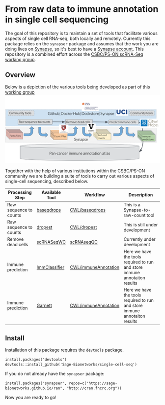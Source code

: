 # From raw data to immune annotation in single cell sequencing
The goal of this repository is to maintain a set of tools that facilitate various aspects of single cell RNA-seq, both locally and remotely. Currently this package relies on the `synapser` package and assumes that the work you are doing lives on [Synapse](http://www.synapse.org), so it's best to have a [Synapse account](http://www.synapse.org/register). This repository is a combined effort across the [CSBC/PS-ON scRNA-Seq working group](http://synapse.org/scrnaseq).

## Overview
Below is a depiction of the various tools being developed as part of this [working group](http://synapse.org/scrnaseq)
![Alt text](scRNA-seq-proc.png?raw=true "Workflows")

Together with the help of various institutions within the CSBC/PS-ON community we are building a suite of tools to carry out various aspects of single-cell sequencing, described below.

| Processing Step | Available Tool | Workflow | Description |
| ---- | ---- | --- | --- |
| Raw sequence to counts | [baseqdrops](https://github.com/beiseq/baseqDrops) | [CWL/baseqdrops](CWL/baseqdrops) | This is a Synapse-to-raw-count tool|
| Raw sequence to counts | [dropest]() | [CWL/dropest](CWL/dropest) | This is still under development |
| Remove dead cells | [scRNASeqWC](https://github.com/sgosline/scRNAseqQC) | [scRNAseqQC](https://github.com/sgosline/scRNAseqQC) | Currently under development|
| Immune prediction | [ImmClassifier]() | [CWL/immuneAnnotation](CWL/immuneAnnotation) | Here we have the tools required to run and store immune annotaiton results |
| Immune prediction | [Garnett]() | [CWL/immuneAnnotation](CWL/immuneAnnotation) | Here we have the tools required to run and store immune annotaiton results |

## Install
Installation of this package requires the `devtools` package.

```
install.packages("devtools")
devtools::install_github('Sage-Bionetworks/single-cell-seq')
```

If you do not already have the `synapser` package:
```
install.packages("synapser", repos=c("https://sage-bionetworks.github.io/ran", "http://cran.fhcrc.org"))
```
Now you are ready to go!
